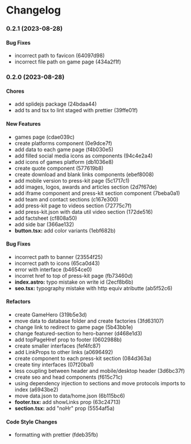 # Changelog

### 0.2.1 (2023-08-28)

#### Bug Fixes

- incorrect path to favicon (64097d98)
- incorrect file path on game page (434a2f1f)

### 0.2.0 (2023-08-28)

#### Chores

- add splidejs package (24bdaa44)
- add ts and tsx to lint staged with prettier (39ffe01f)

#### New Features

- games page (cdae039c)
- create platforms component (0e9dce7f)
- add data to each game page (f4b030e5)
- add filled social media icons as components (94c4e2a4)
- add icons of games platform (db1036e8)
- create quote component (577619b8)
- create download and blank links components (ebef8008)
- add mobile version to press-kit page (5c1717c1)
- add images, logos, awards and articles section (2d7f67de)
- add iframe component and press-kit section component (7beba0a1)
- add team and contact sections (c167e300)
- add press-kit page to videos section (72775c7f)
- add press-kit.json with data util video section (172de516)
- add factsheet (cf808a50)
- add side bar (366ae132)
- **button.tsx:** add color variants (1ebf682b)

#### Bug Fixes

- incorrect path to banner (23554f25)
- incorrect path to icons (65ca0d43)
- error with interface (b4654ce0)
- incorret href to top of press-kit page (fb73460d)
- **index.astro:** typo mistake on write id (2ecf8b6b)
- **seo.tsx:** typography mistake with http equiv atributte (ab5f52c6)

#### Refactors

- create GameHero (319b5e3d)
- move data to database folder and create factories (3fd63107)
- change link to redirect to game page (5b43bb1e)
- change featured-section to hero-banner (d468e1d3)
- add topPageHref prop to footer (0602988b)
- create smaller interfaces (fef4fc87)
- add LinkProps to other links (a0696492)
- create component to each press-kit section (084d363a)
- create tiny interfaces (07f20ba1)
- less coupling between header and mobile/desktop header (3d6bc37f)
- create seo and head components (f615c71c)
- using dependency injection to sections and move protocols imports to index (a6943be2)
- move data.json to data/home.json (6b115bc6)
- **footer.tsx:** add showLinks prop (63c24713)
- **section.tsx:** add "noHr" prop (5554af5a)

#### Code Style Changes

- formatting with prettier (fdeb35fb)
